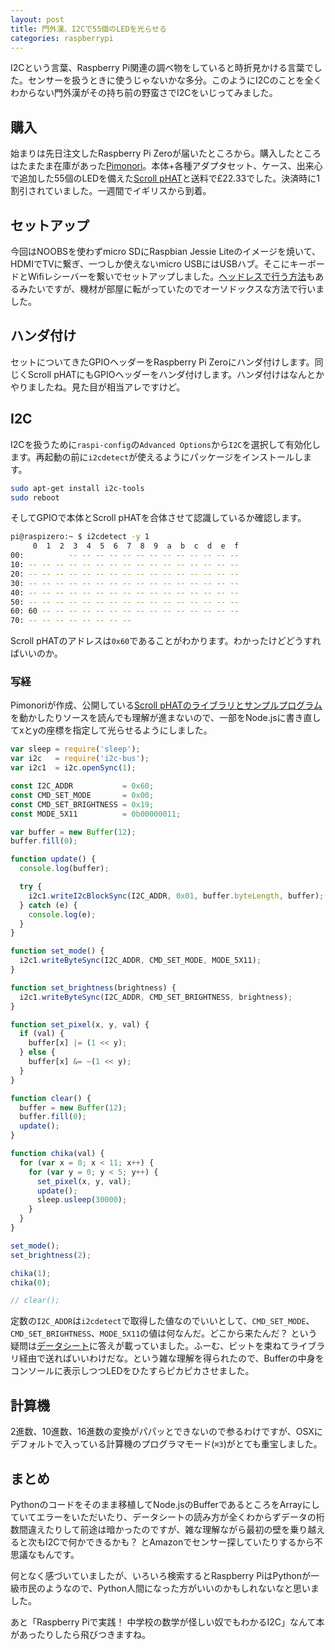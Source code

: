 ```yaml
---
layout: post
title: 門外漢、I2Cで55個のLEDを光らせる
categories: raspberrypi
---
```

I2Cという言葉、Raspberry Pi関連の調べ物をしていると時折見かける言葉でした。センサーを扱うときに使うじゃないかな多分。このようにI2Cのことを全くわからない門外漢がその持ち前の野蛮さでI2Cをいじってみました。

## 購入

始まりは先日注文したRaspberry Pi Zeroが届いたところから。購入したところはたまたま在庫があった[Pimonori][pimonori]。本体+各種アダプタセット、ケース、出来心で追加した55個のLEDを備えた[Scroll pHAT][scroll_phat]と送料で£22.33でした。決済時に1割引されていました。一週間でイギリスから到着。

## セットアップ

今回はNOOBSを使わずmicro SDにRaspbian Jessie Liteのイメージを焼いて、HDMIでTVに繋ぎ、一つしか使えないmicro USBにはUSBハブ。そこにキーボードとWifiレシーバーを繋いでセットアップしました。[ヘッドレスで行う方法][headless-install]もあるみたいですが、機材が部屋に転がっていたのでオーソドックスな方法で行いました。

## ハンダ付け
セットについてきたGPIOヘッダーをRaspberry Pi Zeroにハンダ付けします。同じくScroll pHATにもGPIOヘッダーをハンダ付けします。ハンダ付けはなんとかやりましたね。見た目が相当アレですけど。

## I2C
I2Cを扱うために`raspi-config`の`Advanced Options`から`I2C`を選択して有効化します。再起動の前に`i2cdetect`が使えるようにパッケージをインストールします。

```bash
sudo apt-get install i2c-tools
sudo reboot
```

そしてGPIOで本体とScroll pHATを合体させて認識しているか確認します。

```bash
pi@raspizero:~ $ i2cdetect -y 1
     0  1  2  3  4  5  6  7  8  9  a  b  c  d  e  f
00:          -- -- -- -- -- -- -- -- -- -- -- -- -- 
10: -- -- -- -- -- -- -- -- -- -- -- -- -- -- -- -- 
20: -- -- -- -- -- -- -- -- -- -- -- -- -- -- -- -- 
30: -- -- -- -- -- -- -- -- -- -- -- -- -- -- -- -- 
40: -- -- -- -- -- -- -- -- -- -- -- -- -- -- -- -- 
50: -- -- -- -- -- -- -- -- -- -- -- -- -- -- -- -- 
60: 60 -- -- -- -- -- -- -- -- -- -- -- -- -- -- -- 
70: -- -- -- -- -- -- -- --   
```

Scroll pHATのアドレスは`0x60`であることがわかります。わかったけどどうすればいいのか。

### 写経
Pimonoriが作成、公開している[Scroll pHATのライブラリとサンプルプログラム][scroll_phat_lib]を動かしたりソースを読んでも理解が進まないので、一部をNode.jsに書き直してxとyの座標を指定して光らせるようにしました。

```javascript
var sleep = require('sleep');
var i2c   = require('i2c-bus');
var i2c1  = i2c.openSync(1);

const I2C_ADDR           = 0x60;
const CMD_SET_MODE       = 0x00;
const CMD_SET_BRIGHTNESS = 0x19;
const MODE_5X11          = 0b00000011;

var buffer = new Buffer(12);
buffer.fill(0);

function update() {
  console.log(buffer);

  try {
    i2c1.writeI2cBlockSync(I2C_ADDR, 0x01, buffer.byteLength, buffer);
  } catch (e) {
    console.log(e);
  }
}

function set_mode() {
  i2c1.writeByteSync(I2C_ADDR, CMD_SET_MODE, MODE_5X11);
}

function set_brightness(brightness) {
  i2c1.writeByteSync(I2C_ADDR, CMD_SET_BRIGHTNESS, brightness);
}

function set_pixel(x, y, val) {
  if (val) {
    buffer[x] |= (1 << y);
  } else {
    buffer[x] &= ~(1 << y);
  }
}

function clear() {
  buffer = new Buffer(12);
  buffer.fill(0);
  update();
}

function chika(val) {
  for (var x = 0; x < 11; x++) {
    for (var y = 0; y < 5; y++) {
      set_pixel(x, y, val);
      update();
      sleep.usleep(30000);
    }
  }
}

set_mode();
set_brightness(2);

chika(1);
chika(0);

// clear();
```

定数の`I2C_ADDR`は`i2cdetect`で取得した値なのでいいとして、`CMD_SET_MODE`、`CMD_SET_BRIGHTNESS`、`MODE_5X11`の値は何なんだ。どこから来たんだ？ という疑問は[データシート][datasheet]に答えが載っていました。ふーむ、ビットを束ねてライブラリ経由で送ればいいわけだな。という雑な理解を得られたので、Bufferの中身をコンソールに表示しつつLEDをひたすらピカピカさせました。

## 計算機
2進数、10進数、16進数の変換がパパッとできないので参るわけですが、OSXにデフォルトで入っている計算機のプログラマモード(`⌘3`)がとても重宝しました。

## まとめ
Pythonのコードをそのまま移植してNode.jsのBufferであるところをArrayにしていてエラーをいただいたり、データシートの読み方が全くわからずデータの桁数間違えたりして前途は暗かったのですが、雑な理解ながら最初の壁を乗り越えると次もI2Cで何かできるかも？ とAmazonでセンサー探していたりするから不思議なもんです。

何となく感づいていましたが、いろいろ検索するとRaspberry PiはPythonが一級市民のようなので、Python人間になった方がいいのかもしれないなと思いました。

あと「Raspberry Piで実践！ 中学校の数学が怪しい奴でもわかるI2C」なんて本があったりしたら飛びつきますね。

[headless-install]: http://davidmaitland.me/2015/12/raspberry-pi-zero-headless-setup/
[pimonori]: https://shop.pimoroni.com/
[scroll_phat]: https://shop.pimoroni.com/products/scroll-phat
[scroll_phat_lib]: https://github.com/pimoroni/scroll-phat
[datasheet]: http://www.issi.com/WW/pdf/31FL3730.pdf
